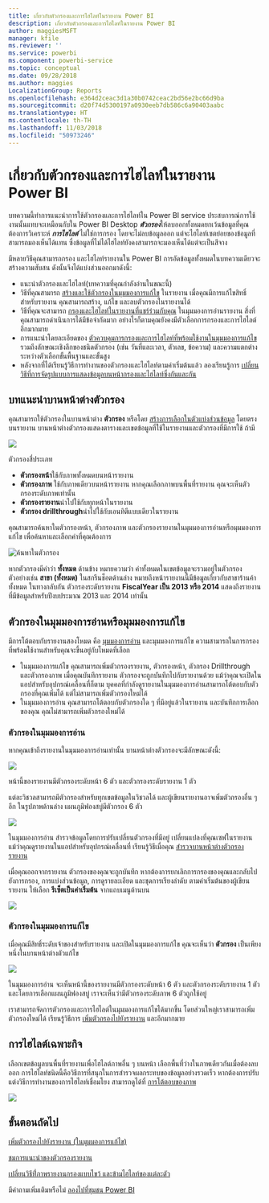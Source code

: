 ```yaml
---
title: เกี่ยวกับตัวกรองและการไฮไลท์ในรายงาน Power BI
description: เกี่ยวกับตัวกรองและการไฮไลท์ในรายงาน Power BI
author: maggiesMSFT
manager: kfile
ms.reviewer: ''
ms.service: powerbi
ms.component: powerbi-service
ms.topic: conceptual
ms.date: 09/28/2018
ms.author: maggies
LocalizationGroup: Reports
ms.openlocfilehash: e364d2ceac3d1a30b0742ceac2bd56e2bc66d9ba
ms.sourcegitcommit: d20f74d5300197a0930eeb7db586c6a90403aabc
ms.translationtype: HT
ms.contentlocale: th-TH
ms.lasthandoff: 11/03/2018
ms.locfileid: "50973246"
---
```

# <a name="about-filters-and-highlighting-in-power-bi-reports"></a>เกี่ยวกับตัวกรองและการไฮไลท์ในรายงาน Power BI
 บทความนี้ทำการแนะนำการใช้ตัวกรองและการไฮไลท์ใน Power BI service ประสบการณ์การใช้งานนั้นแทบจะเหมือนกับใน Power BI Desktop ***ตัวกรอง***ให้ลบออกทั้งหมดยกเว้นข้อมูลที่คุณต้องการวิเคราะห์ ***การไฮไลต์*** ไม่ใช่การกรอง โดยจะไม่ลบข้อมูลออก แต่จะไฮไลท์เซตย่อยของข้อมูลที่สามารถมองเห็นได้แทน ซึ่งข้อมูลที่ไม่ได้ไฮไลท์ยังคงสามารถจะมองเห็นได้แต่จะเป็นสีจาง

มีหลายวิธีคุณสามารถกรอง และไฮไลท์รายงานใน Power BI การอัดข้อมูลทั้งหมดในบทความเดียวจะสร้างความสับสน ดังนั้นจึงได้แบ่งส่วนออกมาดังนี้:

* แนะนำตัวกรองและไฮไลท์(บทความที่คุณกำลังอ่านในขณะนี้)
* วิธีที่คุณสามารถ [สร้างและใช้ตัวกรองในมุมมองการแก้ไข](power-bi-report-add-filter.md) ในรายงาน เมื่อคุณมีการแก้ไขสิทธิ์สำหรับรายงาน คุณสามารถสร้าง, แก้ไข และลบตัวกรองในรายงานได้
* วิธีที่คุณจะสามารถ [กรองและไฮไลท์ในรายงานที่แชร์ร่วมกับคุณ](consumer/end-user-reading-view.md) ในมุมมองการอ่านรายงาน สิ่งที่คุณสามารถดำเนินการได้มีข้อจำกัดมาก อย่างไรก็ตามคุณยังคงมีตัวเลือกการกรองและการไฮไลต์อีกมากมาย  
* การแนะนำโดยละเอียดของ [ตัวควบคุมการกรองและการไฮไลท์ที่พร้อมใช้งานในมุมมองการแก้ไข](consumer/end-user-report-filter.md) รวมถึงลักษณะเชิงลึกของชนิดตัวกรอง (เช่น วันที่และเวลา, ตัวเลข, ข้อความ) และความแตกต่างระหว่างตัวเลือกขั้นพื้นฐานและขั้นสูง
* หลังจากที่ได้เรียนรู้วิธีการทำงานของตัวกรองและไฮไลท์ตามค่าเริ่มต้นแล้ว ลองเรียนรู้การ [เปลี่ยนวิธีที่การจัดรูปแบบการแสดงข้อมูลบนหน้ากรองและไฮไลท์ซึ่งกันและกัน](consumer/end-user-interactions.md)

## <a name="intro-to-the-filters-pane"></a>บทแนะนำบานหน้าต่างตัวกรอง

คุณสามารถใช้ตัวกรองในบานหน้าต่าง **ตัวกรอง** หรือโดย [สร้างการเลือกในตัวแบ่งส่วนข้อมูล](visuals/power-bi-visualization-slicers.md) โดยตรงบนรายงาน บานหน้าต่างตัวกรองแสดงตารางและเขตข้อมูลที่ใช้ในรายงานและตัวกรองที่มีการใช้ ถ้ามี 

![](media/power-bi-reports-filters-and-highlighting/power-bi-add-filter-reading-view.png)

ตัวกรองสี่ประเภท

- **ตัวกรองหน้า**ใช้กับภาพทั้งหมดบนหน้ารายงาน     
- **ตัวกรองภาพ** ใช้กับภาพเดียวบนหน้ารายงาน หากคุณเลือกภาพบนพื้นที่รายงาน คุณจะเห็นตัวกรองระดับภาพเท่านั้น    
- **ตัวกรองรายงาน**นำไปใช้กับทุกหน้าในรายงาน    
- **ตัวกรอง drillthrough**นำไปใช้กับเอนทิตีแบบเดียวในรายงาน    

คุณสามารถค้นหาในตัวกรองหน้า, ตัวกรองภาพ และตัวกรองรายงานในมุมมองการอ่านหรือมุมมองการแก้ไข เพื่อค้นหาและเลือกค่าที่คุณต้องการ 

![ค้นหาในตัวกรอง](media/power-bi-reports-filters-and-highlighting/power-bi-search-filter.png)

หากตัวกรองมีคำว่า **ทั้งหมด** ด้านข้าง หมายความว่า ค่าทั้งหมดในเขตข้อมูลจะรวมอยู่ในตัวกรอง  ตัวอย่างเช่น **สาขา (ทั้งหมด)** ในสกรีนช็อตด้านล่าง หมายถึงหน้ารายงานนี้มีข้อมูลเกี่ยวกับสาขาร้านค้าทั้งหมด  ในทางกลับกัน ตัวกรองระดับรายงาน **FiscalYear เป็น 2013 หรือ 2014** แสดงถึงรายงานที่มีข้อมูลสำหรับปีงบประมาณ 2013 และ 2014 เท่านั้น

## <a name="filters-in-reading-or-editing-view"></a>ตัวกรองในมุมมองการอ่านหรือมุมมองการแก้ไข
มีการโต้ตอบกับรายงานสองโหมด คือ [มุมมองการอ่าน](consumer/end-user-reading-view.md) และมุมมองการแก้ไข ความสามารถในการกรองที่พร้อมใช้งานสำหรับคุณจะขึ้นอยู่กับโหมดที่เลือก

* ในมุมมองการแก้ไข คุณสามารถเพิ่มตัวกรองรายงาน, ตัวกรองหน้า, ตัวกรอง Drillthrough และตัวกรองภาพ เมื่อคุณบันทึกรายงาน ตัวกรองจะถูกบันทึกไปกับรายงานด้วย แม้ว่าคุณจะเปิดในแอปสำหรับอุปกรณ์เคลื่อนที่ก็ตาม บุคคลที่กำลังดูรายงานในมุมมองการอ่านสามารถโต้ตอบกับตัวกรองที่คุณเพิ่มได้ แต่ไม่สามารถเพิ่มตัวกรองใหม่ได้
* ในมุมมองการอ่าน คุณสามารถโต้ตอบกับตัวกรองใด ๆ ที่มีอยู่แล้วในรายงาน และบันทึกการเลือกของคุณ คุณไม่สามารถเพิ่มตัวกรองใหม่ได้

### <a name="filters-in-reading-view"></a>ตัวกรองในมุมมองการอ่าน
หากคุณเข้าถึงรายงานในมุมมองการอ่านเท่านั้น บานหน้าต่างตัวกรองจะมีลักษณะดังนี้:

![](media/power-bi-reports-filters-and-highlighting/power-bi-filter-reading-view.png)

หน้านี้ของรายงานมีตัวกรองระดับหน้า 6 ตัว และตัวกรองระดับรายงาน 1 ตัว

แต่ละวิชวลสามารถมีตัวกรองสำหรับทุกเขตข้อมูลในวิชวลได้ และผู้เขียนรายงานอาจเพิ่มตัวกรองอื่น ๆ อีก ในรูปภาพด้านล่าง แผนภูมิฟองสบู่มีตัวกรอง 6 ตัว

![](media/power-bi-reports-filters-and-highlighting/power-bi-filter-visual-level.png)

ในมุมมองการอ่าน สำรวจข้อมูลโดยการปรับเปลี่ยนตัวกรองที่มีอยู่ เปลี่ยนแปลงที่คุณเซฟในรายงาน แม้ว่าคุณดูรายงานในแอปสำหรับอุปกรณ์เคลื่อนที่ เรียนรู้วิธีเมื่อคุณ [สำรวจบานหน้าต่างตัวกรองรายงาน](consumer/end-user-report-filter.md)

เมื่อคุณออกจากรายงาน ตัวกรองของคุณจะถูกบันทึก หากต้องการยกเลิกการกรองของคุณและกลับไปยังการกรอง, การแบ่งส่วนข้อมูล, การดูรายละเอียด และชุดการเรียงลำดับ ตามค่าเริ่มต้นของผู้เขียนรายงาน ให้เลือก **รีเซ็ตเป็นค่าเริ่มต้น** จากแถบเมนูด้านบน

![](media/power-bi-reports-filters-and-highlighting/power-bi-reset-to-default.png)

### <a name="filters-in-editing-view"></a>ตัวกรองในมุมมองการแก้ไข
เมื่อคุณมีสิทธิ์ระดับเจ้าของสำหรับรายงาน และเปิดในมุมมองการแก้ไข คุณจะเห็นว่า **ตัวกรอง** เป็นเพียงหนึ่งในบานหน้าต่างตัวแก้ไข

![](media/power-bi-reports-filters-and-highlighting/power-bi-add-filter-editing-view.png)

ในมุมมองการอ่าน จะเห็นหน้านี้ของรายงานมีตัวกรองระดับหน้า 6 ตัว และตัวกรองระดับรายงาน 1 ตัว และโดยการเลือกแผนภูมิฟองสบู่ เราจะเห็นว่ามีตัวกรองระดับภาพ 6 ตัวถูกใช้อยู่

เราสามารถจัดการตัวกรองและการไฮไลต์ในมุมมองการแก้ไขได้มากขึ้น โดยส่วนใหญ่เราสามารถเพิ่มตัวกรองใหม่ได้ เรียนรู้วิธีการ [เพิ่มตัวกรองไปยังรายงาน](power-bi-report-add-filter.md) และอีกมากมาย

## <a name="ad-hoc-highlighting"></a>การไฮไลต์เฉพาะกิจ
เลือกเขตข้อมูลบนพื้นที่รายงานเพื่อไฮไลต์ภาพอื่น ๆ บนหน้า เลือกพื้นที่ว่างในภาพเดียวกันเมื่อต้องลบออก การไฮไลท์ชนิดนี้คือวิธีการที่สนุกในการสำรวจผลกระทบของข้อมูลอย่างรวดเร็ว หากต้องการปรับแต่งวิธีการทำงานของการไฮไลท์เชื่อมโยง สามารถดูได้ที่ [การโต้ตอบของภาพ](consumer/end-user-interactions.md)

![](media/power-bi-reports-filters-and-highlighting/power-bi-adhoc-filter.gif)


## <a name="next-steps"></a>ขั้นตอนถัดไป
[เพิ่มตัวกรองไปยังรายงาน (ในมุมมองการแก้ไข)](power-bi-report-add-filter.md)

[ชมการแนะนำของตัวกรองรายงาน](consumer/end-user-report-filter.md)

[เปลี่ยนวิธีที่่ภาพรายงานกรองแบบไขว้ และข้ามไฮไลท์ของแต่ละตัว](consumer/end-user-interactions.md)

มีคำถามเพิ่มเติมหรือไม่ [ลองไปที่ชุมชน Power BI](http://community.powerbi.com/)


